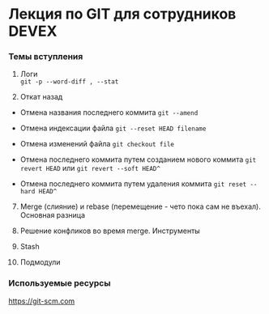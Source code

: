 # Лекция по GIT для сотрудников DEVEX #

### Темы вступления ###

1. Логи  
 ```git -p --word-diff , --stat```

2. Откат назад 

* Отмена названия последнего коммита 
```git --amend ```

* Отмена индексации файла 
```git --reset HEAD filename```

* Отмена изменений файла
```git checkout file```

* Отмена последнего коммита путем созданием нового коммита
```git revert HEAD``` или ```git revert --soft HEAD^```

* Отмена последнего коммита путем удаления коммита
```git reset --hard HEAD^```

7. Merge (слияние) и rebase (перемещение - чето пока сам не въехал). Основная разница

8. Решение конфликов во время merge. Инструменты

9. Stash

10. Подмодули


### Используемые ресурсы ###

<https://git-scm.com>
